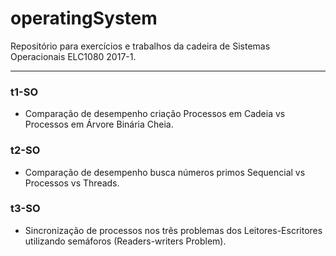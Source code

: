 # operatingSystem

Repositório para exercícios e trabalhos da cadeira de Sistemas Operacionais ELC1080 2017-1.

------------------------------------------------------------------------------

### t1-SO
- Comparação de desempenho criação Processos em Cadeia vs Processos em Árvore Binária Cheia.
    
### t2-SO
- Comparação de desempenho busca números primos Sequencial vs Processos vs Threads.

### t3-SO
- Sincronização de processos nos três problemas dos Leitores-Escritores utilizando semáforos (Readers-writers Problem).

